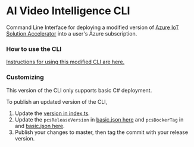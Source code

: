 AI Video Intelligence CLI
==========================

Command Line Interface for deploying a modified version of 
[Azure IoT Solution Accelerator](https://www.azureiotsolutions.com) into a
user's Azure subscription.

### How to use the CLI

[Instructions for using this modified CLI are here.](../../readme.md#deploy-the-ai-video-intelligence-solution-accelerator)
   

### Customizing

This version of the CLI only supports basic C# deployment.

To publish an updated version of the CLI, 
1. Update the [version in index.ts](src/index.ts#L359).
2. Update the `pcsReleaseVersion` in 
    [basic.json here](solutions/remotemonitoring/armtemplates/basic.json#L377) and `pcsDockerTag` in
     and [basic.json here](solutions/remotemonitoring/armtemplates/basic.json#L382).
3. Publish your changes to master, then tag the commit with your release version.
